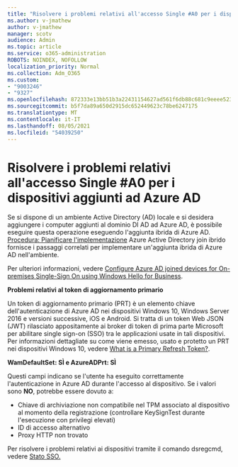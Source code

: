 ```yaml
---
title: "Risolvere i problemi relativi all'accesso Single #A0 per i dispositivi aggiunti ad Azure AD"
ms.author: v-jmathew
author: v-jmathew
manager: scotv
audience: Admin
ms.topic: article
ms.service: o365-administration
ROBOTS: NOINDEX, NOFOLLOW
localization_priority: Normal
ms.collection: Adm_O365
ms.custom:
- "9003246"
- "9327"
ms.openlocfilehash: 872333e13bb51b3a22431154627ad561f6db88c681c9eeee523fdd09e58c0371
ms.sourcegitcommit: b5f7da89a650d2915dc652449623c78be6247175
ms.translationtype: MT
ms.contentlocale: it-IT
ms.lasthandoff: 08/05/2021
ms.locfileid: "54039250"
---
```

# <a name="troubleshoot-single-sign-on-for-azure-ad-joined-devices"></a>Risolvere i problemi relativi all'accesso Single #A0 per i dispositivi aggiunti ad Azure AD

Se si dispone di un ambiente Active Directory (AD) locale e si desidera aggiungere i computer aggiunti al dominio DI AD ad Azure AD, è possibile eseguire questa operazione eseguendo l'aggiunta ibrida di Azure AD. [Procedura: Pianificare l'implementazione](https://docs.microsoft.com/azure/active-directory/devices/hybrid-azuread-join-plan) Azure Active Directory join ibrido fornisce i passaggi correlati per implementare un'aggiunta ibrida di Azure AD nell'ambiente.

Per ulteriori informazioni, vedere [Configure Azure AD joined devices for On-premises Single-Sign On using Windows Hello for Business](https://docs.microsoft.com/windows/security/identity-protection/hello-for-business/hello-hybrid-aadj-sso-base).

**Problemi relativi al token di aggiornamento primario**

Un token di aggiornamento primario (PRT) è un elemento chiave dell'autenticazione di Azure AD nei dispositivi Windows 10, Windows Server 2016 e versioni successive, iOS e Android. Si tratta di un token Web JSON (JWT) rilasciato appositamente ai broker di token di prima parte Microsoft per abilitare single sign-on (SSO) tra le applicazioni usate in tali dispositivi. Per informazioni dettagliate su come viene emesso, usato e protetto un PRT nei dispositivi Windows 10, vedere [What is a Primary Refresh Token?](https://docs.microsoft.com/azure/active-directory/devices/concept-primary-refresh-token).

**WamDefaultSet: SÌ e AzureADPrt: SÌ**

Questi campi indicano se l'utente ha eseguito correttamente l'autenticazione in Azure AD durante l'accesso al dispositivo. Se i valori sono **NO**, potrebbe essere dovuto a:

- Chiave di archiviazione non compatibile nel TPM associato al dispositivo al momento della registrazione (controllare KeySignTest durante l'esecuzione con privilegi elevati)
- ID di accesso alternativo
- Proxy HTTP non trovato

Per risolvere i problemi relativi ai dispositivi tramite il comando dsregcmd, vedere [Stato SSO.](https://docs.microsoft.com/azure/active-directory/devices/troubleshoot-device-dsregcmd#sso-state)

